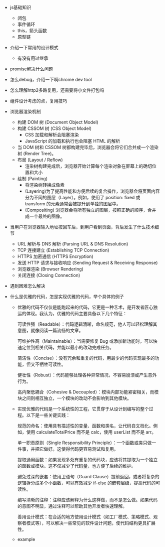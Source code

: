 - js基础知识
    - 闭包
    - 事件循环
    - this，箭头函数
    - 原型链
- 介绍一下常用的设计模式
    - 有没有用过继承
- promise解决什么问题
- 怎么debug，介绍一下啊chrome dev tool
- 怎么理解http2多路复用，还需要将小文件打包吗
- 组件设计考虑的点，复用技巧
- 浏览器渲染机制
    - 构建 DOM 树 (Document Object Model)
    - 构建 CSSOM 树 (CSS Object Model)
        - CSS 加载和解析会阻塞渲染
        - JavaScript 的加载和执行也会阻塞 HTML 的解析
    - 当 DOM 树和 CSSOM 树都构建完毕后，浏览器会将它们合并成一个渲染树 (Render Tree)。
    - 布局 (Layout / Reflow)
        - 渲染树构建完成后，浏览器开始计算每个渲染对象在屏幕上的确切位置和大小
    - 绘制 (Painting)
        - 将渲染树转换成像素
        - (Layering)为了提高性能和方便后续的复合操作，浏览器会将页面内容分为不同的图层（Layer）。例如，使用了 position: fixed 或 transform 的元素通常会被提升到单独的图层中。
        - (Compositing) 浏览器会将所有独立的图层，按照正确的顺序，合并成一个最终的图像。

- 当用户在浏览器输入地址按回车后，到用户看到页面，背后发生了什么技术细节
    - URL 解析与 DNS 解析 (Parsing URL & DNS Resolution)
    - TCP 连接建立 (Establishing TCP Connection)
    - HTTPS 加密通信 (HTTPS Encryption)
    - 发送 HTTP 请求与接收响应 (Sending Request & Receiving Response)
    - 浏览器渲染 (Browser Rendering)
    - 关闭连接 (Closing Connection)
- 遇到困难怎么解决
- 什么是优雅的代码，怎是实现优雅的代码，举个具体的例子
    - 优雅的代码不仅仅是能跑起来的代码，它更是一种艺术，是开发者匠心独运的体现。我认为，优雅的代码主要具备以下几个特征：

        可读性强（Readable）：代码逻辑清晰，命名规范，他人可以轻松理解其意图，就像阅读一篇流畅的文章。

        可维护性高（Maintainable）：当需要修复 Bug 或添加新功能时，可以快速定位到相关代码，并能以最小的改动完成任务。

        简洁性（Concise）：没有冗余和重复的代码，用最少的代码实现最多的功能，但又不牺牲可读性。

        健壮性（Robust）：代码能够处理各种异常情况，不容易崩溃或产生意外行为。

        高内聚低耦合（Cohesive & Decoupled）：模块内部功能紧密相关，而模块之间则相互独立，一个模块的改动不会影响到其他模块。

    - 实现优雅的代码是一个系统性的工程，它贯穿于从设计到编写的整个过程。以下是一些关键实践：

        规范的命名：使用具有描述性的变量、函数和类名，让代码自文档化。例如，使用 calculateTotalPrice 而不是 calc，使用 userList 而不是 arr。

        单一职责原则（Single Responsibility Principle）：一个函数或类只做一件事，并把它做好。这使得代码更容易测试和复用。

        提取通用函数：如果发现多处有重复的代码块，应该将其提取为一个独立的函数或模块。这不仅减少了代码量，也方便了后续的维护。

        避免过深的嵌套：使用卫语句（Guard Clause）提前返回，或者将复杂的逻辑拆分成多个小函数，可以有效减少 if-else 的嵌套层级，提高代码的可读性。

        编写清晰的注释：注释应该解释为什么这样做，而不是怎么做。如果代码的意图不明显，通过注释可以帮助其他开发者快速理解。

        善用设计模式：在合适的地方使用设计模式（如工厂模式、策略模式、观察者模式等），可以解决一些常见的软件设计问题，使代码结构更具扩展性。

    - example